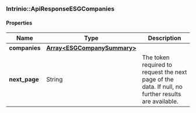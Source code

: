 

[//]: # (CLASS:Intrinio::ApiResponseESGCompanies)

[//]: # (KIND:object)

### Intrinio::ApiResponseESGCompanies

#### Properties

[//]: # (START_DEFINITION)

Name | Type | Description
------------ | ------------- | -------------
**companies** | [**Array&lt;ESGCompanySummary&gt;**](ESGCompanySummary.md) |  &nbsp;
**next_page** | String | The token required to request the next page of the data. If null, no further results are available. &nbsp;

[//]: # (END_DEFINITION)


[//]: # (CONTAINED_CLASS:Intrinio::ESGCompanySummary)



